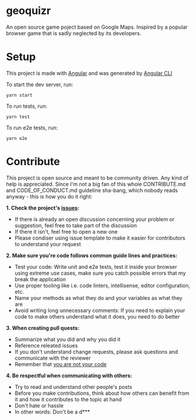 # geoquizr
An open source game poject based on Google Maps. Inspired by a popular browser game that is sadly neglected by its developers.

# Setup
This project is made with [Angular](https://angular.io/) and was generated by [Angular CLI](https://cli.angular.io/)

To start the dev server, run:
```
yarn start
```

To run tests, run:
```
yarn test
```

To run e2e tests, run:
```
yarn e2e
```

# Contribute
This project is open source and meant to be community driven. Any kind of help is appreciated. Since I'm not a big fan of this whole CONTRIBUTE.md and CODE_OF_CONDUCT.md guideline sha-bang, which nobody reads anyway - this is how you do it right:

**1. Check the project's [issues](https://github.com/voodoods/geoquizr/issues):**
  * If there is already an open discussion concerning your problem or suggestion, feel free to take part of the discussion
  * If there it isn't, feel free to open a new one
  * Please condiser using issue template to make it easier for contributors to understand your request

**2. Make sure you're code follows common guide lines and practices:**
  * Test your code: Write unit and e2e tests, test it inside your browser using extreme use cases, make sure you catch possible errors that my break the application
  * Use proper tooling like i.e. code linters, intellisense, editor configuration, etc.
  * Name your methods as what they do and your variables as what they are
  * Avoid writing long unnecessary comments: If you need to explain your code to make others understand what it does, you need to do better

**3. When creating pull quests:** 
  * Summarize what you did and why you did it
  * Reference releated issues
  * If you don't understand change requests, please ask questions and communicate with the reviewer
  * Remember that [you are not your code](https://hackernoon.com/you-are-not-the-code-you-write-e54f02876ca3)

**4. Be respectful when communicating with others:**
  * Try to read and understand other people's posts
  * Before you make contributions, think about how others can benefit from it and how it contributes to the topic at hand
  * Don't hate or hassle
  * In other words: Don't be a d***
